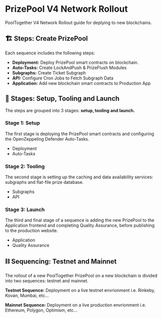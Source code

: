 # PrizePool V4 Network Rollout

PoolTogether V4 Network Rollout guide for deplying to new blockchains.

## 🏗️ Steps: Create PrizePool

Each sequence includes the following steps:

- **Deployment:** Deploy PrizePool smart contracts on blockchain.
- **Auto-Tasks:** Create LockAndPush & PrizeFlush Modules
- **Subgraphs:** Create Ticket Subgraph
- **API:** Configure Cron Jobs to Fetch Subgraph Data
- **Application:** Add new blockchain smart contracts to Production App

## 🚛 Stages: Setup, Tooling and Launch

The steps are grouped into 3 stages: **setup, tooling and launch.**

### Stage 1: Setup

The first stage is deploying the PrizePool smart contracts and configuring the OpenZeppeling Defender Auto-Tasks.
- Deployment
- Auto-Tasks

### Stage 2: Tooling

The second stage is setting up the caching and data availability services: subgraphs and flat-file prize database.
- Subgraphs
- API

### Stage 3: Launch

The third and final stage of a sequence is adding the new PrizePool to the Application frontend and completing Quality Assurance, before publishing to the production website.
- Application
- Quality Assurance

## ⛓️ Sequencing: Testnet and Mainnet

The rollout of a new PoolTogether PrizePool on a new blockchain is divided into two sequences: testnet and mainnet.

**Testnet Sequence:** Deployment on a live testnet envrionment i.e. Rinkeby, Kovan, Mumbai, etc...

**Mainnet Sequence:** Deployment on a live production envrionment i.e. Ethereum, Polygon, Optimism, etc...

